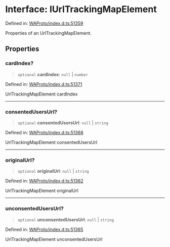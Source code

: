 # Interface: IUrlTrackingMapElement

Defined in: [WAProto/index.d.ts:51359](https://github.com/Fokusdotid/bail/blob/c004679536d41fcf32da31cecf70d3991dfa31b5/WAProto/index.d.ts#L51359)

Properties of an UrlTrackingMapElement.

## Properties

### cardIndex?

> `optional` **cardIndex**: `null` \| `number`

Defined in: [WAProto/index.d.ts:51371](https://github.com/Fokusdotid/bail/blob/c004679536d41fcf32da31cecf70d3991dfa31b5/WAProto/index.d.ts#L51371)

UrlTrackingMapElement cardIndex

***

### consentedUsersUrl?

> `optional` **consentedUsersUrl**: `null` \| `string`

Defined in: [WAProto/index.d.ts:51368](https://github.com/Fokusdotid/bail/blob/c004679536d41fcf32da31cecf70d3991dfa31b5/WAProto/index.d.ts#L51368)

UrlTrackingMapElement consentedUsersUrl

***

### originalUrl?

> `optional` **originalUrl**: `null` \| `string`

Defined in: [WAProto/index.d.ts:51362](https://github.com/Fokusdotid/bail/blob/c004679536d41fcf32da31cecf70d3991dfa31b5/WAProto/index.d.ts#L51362)

UrlTrackingMapElement originalUrl

***

### unconsentedUsersUrl?

> `optional` **unconsentedUsersUrl**: `null` \| `string`

Defined in: [WAProto/index.d.ts:51365](https://github.com/Fokusdotid/bail/blob/c004679536d41fcf32da31cecf70d3991dfa31b5/WAProto/index.d.ts#L51365)

UrlTrackingMapElement unconsentedUsersUrl
